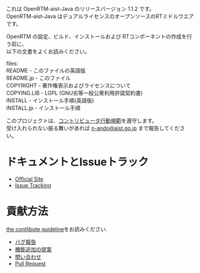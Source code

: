 これは OpenRTM-aist-Java のリリースバージョン 1.1.2 です。  
OpenRTM-aist-Java はデュアルライセンスのオープンソースのRTミドルウエアです。  

OpenRTM の設定、ビルド、インストールおよび RTコンポーネントの作成を行う前に、  
以下の文書をよくお読みください。

files:  
README      - このファイルの英語版  
README.jp   - このファイル  
COPYRIGHT   - 著作権表示およびライセンスについて  
COPYING.LIB - LGPL (GNU劣等一般公衆利用許諾契約書)  
INSTALL     - インストール手順(英語版)  
INSTALL.jp  - インストール手順  

このプロジェクトは、[コントリビュータ行動規範](.github/CODE_OF_CONDUCT.md)を遵守します。  
受け入れられない振る舞いがあれば n-ando@aist.go.jp まで報告してください。  

# ドキュメントとIssueトラック  
- [Official Site](http://openrtm.org)
- [Issue Tracking](https://github.com/OpenRTM/OpenRTM-aist-Java/issues)

# 貢献方法  
[the contlibute guideline](https://github.com/OpenRTM/OpenRTM-aist-Java/wiki/How-to-Contribute)をお読みください.

- [バグ報告](https://github.com/OpenRTM/OpenRTM-aist-Java/wiki/How-to-Contribute#バグ報告)
- [機能追加の提案](https://github.com/OpenRTM/OpenRTM-aist-Java/wiki/How-to-Contribute#機能追加の提案)
- [問い合わせ](https://github.com/OpenRTM/OpenRTM-aist-Java/wiki/How-to-Contribute#問い合わせ)
- [Pull Request](https://github.com/OpenRTM/OpenRTM-aist-Java/wiki/How-to-Contribute#pull-request)
